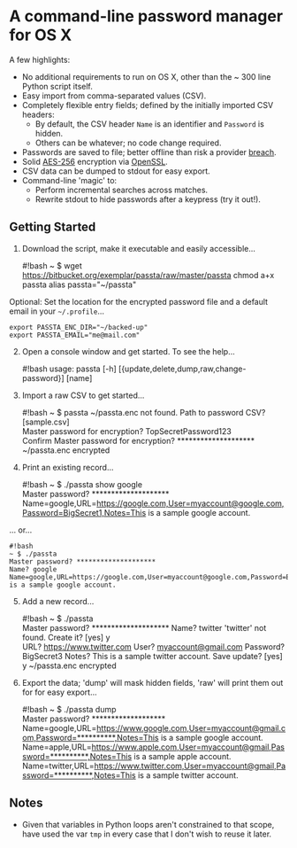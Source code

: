 # A command-line password manager for OS X #

A few highlights:

* No additional requirements to run on OS X, other than the ~ 300 line Python script itself.
* Easy import from comma-separated values (CSV).
* Completely flexible entry fields; defined by the initially imported CSV headers:
    * By default, the CSV header `Name` is an identifier and `Password` is hidden. 
    * Others can be whatever; no code change required.
* Passwords are saved to file; better offline than risk a provider [breach](https://blog.lastpass.com/2015/06/lastpass-security-notice.html/).
* Solid [AES-256](https://en.wikipedia.org/wiki/Advanced_Encryption_Standard) encryption via [OpenSSL](https://www.openssl.org/).
* CSV data can be dumped to stdout for easy export.
* Command-line 'magic' to:
    * Perform incremental searches across matches.
    * Rewrite stdout to hide passwords after a keypress (try it out!).


## Getting Started ##

1. Download the script, make it executable and easily accessible...

    #!bash
    ~ $ wget https://bitbucket.org/exemplar/passta/raw/master/passta
    chmod a+x passta
    alias passta="~/passta"

Optional: Set the location for the encrypted password file and a default email in your `~/.profile`...

    export PASSTA_ENC_DIR="~/backed-up"
    export PASSTA_EMAIL="me@mail.com"

2. Open a console window and get started.  To see the help...

    #!bash
    usage: passta [-h]
                  [{update,delete,dump,raw,change-password}]
                  [name]

3. Import a raw CSV to get started...

    #!bash
    ~ $ passta
    ~/passta.enc not found.  Path to password CSV? [sample.csv]       
    Master password for encryption? TopSecretPassword123   
    Confirm Master password for encryption? ********************
    ~/passta.enc encrypted

4. Print an existing record...

    #!bash
    ~ $ ./passta show google  
    Master password? ********************
    Name=google,URL=https://google.com,User=myaccount@google.com,Password=BigSecret1,Notes=This is a sample google account.
    
... or...
    
    #!bash
    ~ $ ./passta  
    Master password? ********************
    Name? google
    Name=google,URL=https://google.com,User=myaccount@google.com,Password=BigSecret1,Notes=This is a sample google account.
    
5. Add a new record...

    #!bash
    ~ $ ./passta  
    Master password? ********************
    Name? twitter
    'twitter' not found.  Create it? [yes] y    
    URL? https://www.twitter.com
    User? myaccount@gmail.com
    Password? BigSecret3
    Notes? This is a sample twitter account.
    Save update? [yes] y
    ~/passta.enc encrypted

6. Export the data; 'dump' will mask hidden fields, 'raw' will print them out for for easy export...

    #!bash
    ~ $ ./passta dump  
    Master password? *******************
    Name=google,URL=https://www.google.com,User=myaccount@gmail.com,Password=**********,Notes=This is a sample google account.
    Name=apple,URL=https://www.apple.com,User=myaccount@gmail,Password=**********,Notes=This is a sample apple account.
    Name=twitter,URL=https://www.twitter.com,User=myaccount@gmail,Password=**********,Notes=This is a sample twitter account.

## Notes ##
* Given that variables in Python loops aren't constrained to that scope, have used the var `tmp` in every case that I don't wish to reuse it later.
